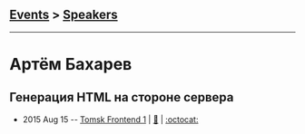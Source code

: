 ## [Events](../README.md) > [Speakers](../speakers.md)
---

# Артём Бахарев

## Генерация HTML на стороне сервера
- 2015 Aug 15 -- [Tomsk Frontend 1](https://www.youtube.com/watch?v=9BIyxcRYXig)  | [:notebook:](https://github.com/ifaced/tomsk-front-end-meetup/blob/master/2015.08.15-gcc-es6-isomorphic-js/isomorphic/isomorphic.pdf) | [:octocat:](https://github.com/mrThomasTeller/fonts-app) 
